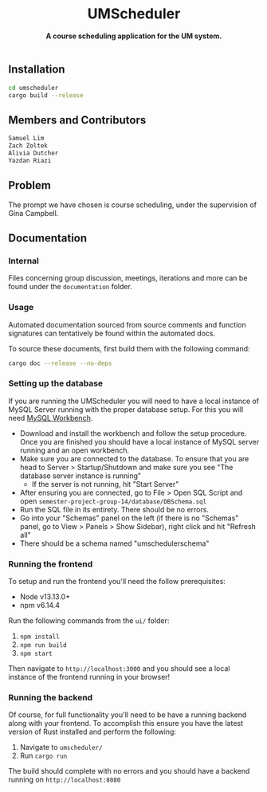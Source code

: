 <h1 align="center">UMScheduler</h1>
<div align="center">
  <strong>
    A course scheduling application for the UM system.
  </strong>
</div>

<br />

## Installation

```sh
cd umscheduler
cargo build --release
```

## Members and Contributors

```md
Samuel Lim
Zach Zoltek
Alivia Dutcher
Yazdan Riazi
```

## Problem

The prompt we have chosen is course scheduling, under the supervision of Gina Campbell.

## Documentation

### Internal

Files concerning group discussion, meetings, iterations and more can be found under the `documentation` folder.

### Usage

Automated documentation sourced from source comments and function signatures can tentatively be found within the automated docs.

To source these documents, first build them with the following command:

```sh
cargo doc --release --no-deps
```

### Setting up the database

If you are running the UMScheduler you will need to have a local instance of MySQL Server running with the proper database setup. For this you will need [MySQL Workbench](https://www.mysql.com/products/workbench/). 

* Download and install the workbench and follow the setup procedure. Once you are finished you should have a local instance of MySQL server running and an open workbench.
* Make sure you are connected to the database. To ensure that you are head to Server > Startup/Shutdown and make sure you see "The database server instance is running"
  * If the server is not running, hit "Start Server"
* After ensuring you are connected, go to File > Open SQL Script and open `semester-project-group-14/database/DBSchema.sql`
* Run the SQL file in its entirety. There should be no errors.
* Go into your "Schemas" panel on the left (if there is no "Schemas" panel, go to View > Panels > Show Sidebar), right click and hit "Refresh all"
* There should be a schema named "umschedulerschema"

### Running the frontend

To setup and run the frontend you'll need the follow prerequisites:
  * Node v13.13.0+
  * npm v6.14.4

Run the following commands from the `ui/` folder:
  1. `npm install`
  2. `npm run build`
  3. `npm start`

Then navigate to `http://localhost:3000` and you should see a local instance of the frontend running in your browser!

### Running the backend

Of course, for full functionality you'll need to be have a running backend along with your frontend. To accomplish this ensure you have the latest version of Rust installed and perform the following:
  1. Navigate to `umscheduler/`
  2. Run `cargo run`

The build should complete with no errors and you should have a backend running on `http://localhost:8080`